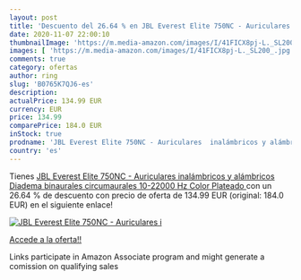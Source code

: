 ```yaml
---
layout: post
title: 'Descuento del 26.64 % en JBL Everest Elite 750NC - Auriculares  i'
date: 2020-11-07 22:00:10
thumbnailImage: 'https://m.media-amazon.com/images/I/41FICX8pj-L._SL200_.jpg'
images: [ 'https://m.media-amazon.com/images/I/41FICX8pj-L._SL200_.jpg' ]
comments: true
category: ofertas
author: ring
slug: 'B0765K7QJ6-es'
description:
actualPrice: 134.99 EUR
currency: EUR
price: 134.99
comparePrice: 184.0 EUR
inStock: true
prodname: 'JBL Everest Elite 750NC - Auriculares  inalámbricos y alámbricos  Diadema  binaurales  circumaurales  10-22000 Hz  Color Plateado '
country: 'es'
---
```


Tienes [JBL Everest Elite 750NC - Auriculares  inalámbricos y alámbricos  Diadema  binaurales  circumaurales  10-22000 Hz  Color Plateado ](https://www.amazon.es/dp/B0765K7QJ6/?tag=tolees-21) con un 26.64 % de descuento con precio de oferta de 134.99 EUR (original: 184.0 EUR) en el siguiente enlace!

[![JBL Everest Elite 750NC - Auriculares  i](https://m.media-amazon.com/images/I/41FICX8pj-L._SL200_.jpg)](https://www.amazon.es/dp/B0765K7QJ6/?tag=tolees-21)

[Accede a la oferta!!](https://www.amazon.es/dp/B0765K7QJ6/?tag=tolees-21)

Links participate in Amazon Associate program and might generate a comission on qualifying sales


